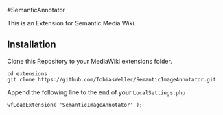 #SemanticAnnotator

This is an Extension for Semantic Media Wiki.

## Installation

Clone this Repository to your MediaWiki extensions folder.

	cd extensions
	git clone https://github.com/TobiasWeller/SemanticImageAnnotator.git

Append the following line to the end of your `LocalSettings.php`

	wfLoadExtension( 'SemanticImageAnnotator' );